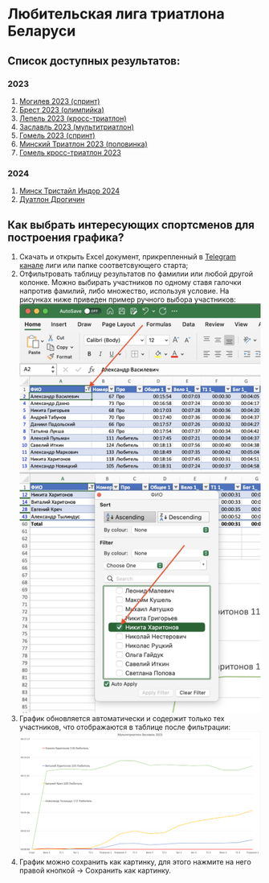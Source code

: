 # Любительская лига триатлона Беларуси

## Список доступных результатов:
### 2023
1. [Могилев 2023 (спринт)](./Mogilev_2023)
2. [Брест 2023 (олимпийка)](./Brest_2023)
3. [Лепель 2023 (кросс-триатлон)](./Lepel_2023)
4. [Заславль 2023 (мультитриатлон)](./Zaslavl_Multitriathlon_2023)
5. [Гомель 2023 (спринт)](./Gomel_2023)
6. [Минский Триатлон 2023 (половинка)](./Minsk_Triathlon_2023)
7. [Гомель кросс-триатлон 2023](./Gomel_Kross_Triathlon_2023)
### 2024
1. [Минск Тристайл Индор 2024](./2024/Minsk_Indoor_Triathlon_2024)
2. [Дуатлон Дрогичин](./2024/Drogichin_Duathlon)

## Как выбрать интересующих спортсменов для построения графика?
1. Скачать и открыть Excel документ, прикрепленный в [Telegram канале](https://t.me/triathlon_league) лиги или папке соответсвующего старта;
2. Отфильтровать таблицу результатов по фамилии или любой другой колонке. Можно выбирать участников по одному ставя галочки напротив фамилий, либо множество, используя условие. На рисунках ниже приведен пример ручного выбора участников:
![Фильтрация списка участников](./img/img1.jpeg)
![Фильтрация списка участников](./img/img2.jpeg)
3. График обновляется автоматически и содержит только тех участников, что отображаются в таблице после фильтрации:
![Фильтрация списка участников](./img/Example_after_filtering.png)
4. График можно сохранить как картинку, для этого нажмите на него правой кнопкой -> Сохранить как картинку.
